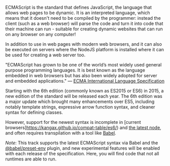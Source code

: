 ECMAScript is the standard that defines JavaScript, the language that allows web
pages to be dynamic. It is an interpreted language, which means that it doesn't
need to be compiled by the programmer: instead the client (such as a web
browser) will parse the code and turn it into code that their machine can run -
suitable for creating dynamic websites that can run on any browser on any
computer!

In addition to use in web pages with modern web browsers, and it can also be
executed on servers where the NodeJS platform is installed where it can be used
for creating a web server too.

"ECMAScript has grown to be one of the world’s most widely used general purpose
programming languages.
It is best known as the language embedded in web browsers but has also been
widely adopted for server and embedded applications."
— [ECMA International Language Specification](http://www.ecma-international.org/ecma-262/6.0/index.html#sec-ecmascript-overview)

Starting with the 6th edition (commonly known as ES2015 or ES6) in 2015, a new
edition of the standard will be released each year. The 6th edition was a major
update which brought many enhancements over ES5, including notably template
strings, expressive arrow function syntax, and cleaner syntax for defining
classes.

However, support for the newest syntax is incomplete in [current browsers]https://kangax.github.io/compat-table/es6/)
and [the latest node](https://node.green/), and often requires transpilation
with a tool like [Babel](https://babeljs.io/).

_Note_: This track supports the latest ECMAScript syntax via Babel and the
[@babel/preset-env](https://babeljs.io/docs/plugins/preset-env/) plugin, and new
experimental features will be enabled with each release of the specification.
Here, you will find code that not all runtimes are able to run.
